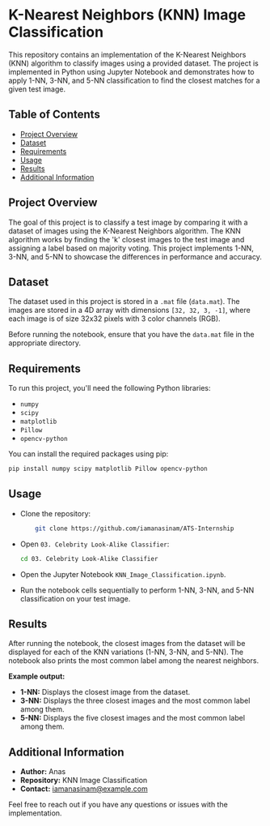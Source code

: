 # K-Nearest Neighbors (KNN) Image Classification

This repository contains an implementation of the K-Nearest Neighbors (KNN) algorithm to classify images using a provided dataset. The project is implemented in Python using Jupyter Notebook and demonstrates how to apply 1-NN, 3-NN, and 5-NN classification to find the closest matches for a given test image.

## Table of Contents

- [Project Overview](#project-overview)
- [Dataset](#dataset)
- [Requirements](#requirements)
- [Usage](#usage)
- [Results](#results)
- [Additional Information](#additional-information)

## Project Overview

The goal of this project is to classify a test image by comparing it with a dataset of images using the K-Nearest Neighbors algorithm. The KNN algorithm works by finding the 'k' closest images to the test image and assigning a label based on majority voting. This project implements 1-NN, 3-NN, and 5-NN to showcase the differences in performance and accuracy.

## Dataset

The dataset used in this project is stored in a `.mat` file (`data.mat`). The images are stored in a 4D array with dimensions `[32, 32, 3, -1]`, where each image is of size 32x32 pixels with 3 color channels (RGB).

Before running the notebook, ensure that you have the `data.mat` file in the appropriate directory.

## Requirements

To run this project, you'll need the following Python libraries:

- `numpy`
- `scipy`
- `matplotlib`
- `Pillow`
- `opencv-python`

You can install the required packages using pip:

```bash
pip install numpy scipy matplotlib Pillow opencv-python
```


## Usage

 - Clone the repository:


    ```bash
        git clone https://github.com/iamanasinam/ATS-Internship
    ```
- Open `03. Celebrity Look-Alike Classifier`:
    ```bash
    cd 03. Celebrity Look-Alike Classifier
    ```

-  Open the Jupyter Notebook `KNN_Image_Classification.ipynb`.

-  Run the notebook cells sequentially to perform 1-NN, 3-NN, and 5-NN classification on your test image.

## Results

After running the notebook, the closest images from the dataset will be displayed for each of the KNN variations (1-NN, 3-NN, and 5-NN). The notebook also prints the most common label among the nearest neighbors.

**Example output:**

- **1-NN:** Displays the closest image from the dataset.
- **3-NN:** Displays the three closest images and the most common label among them.
- **5-NN:** Displays the five closest images and the most common label among them.


## Additional Information

- **Author:** Anas
- **Repository:** KNN Image Classification
- **Contact:** iamanasinam@example.com

Feel free to reach out if you have any questions or issues with the implementation.
